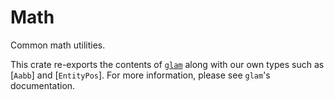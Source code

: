 # Math

Common math utilities.

This crate re-exports the contents of [`glam`](https://docs.rs/glam/latest/glam/) along with our own types such as [`Aabb`] and [`EntityPos`].
For more information, please see `glam`'s documentation.